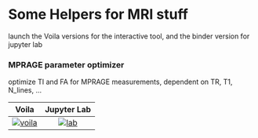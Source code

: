 # Some Helpers for MRI stuff

launch the Voila versions for the interactive tool, and the binder version for jupyter lab

### MPRAGE parameter optimizer

optimize TI and FA for MPRAGE measurements, dependent on TR, T1, N_lines, ...


| Voila | Jupyter Lab |
| :-----------------------: | :---------------------: |
| [![voila][badge]][MPRAGE-optim-voila] | [![lab][badge]][MPRAGE-optim-lab] |




[MPRAGE-optim-voila]: https://mybinder.org/v2/gh/dabosch/MRI-Helpers/HEAD?urlpath=voila/render/findMPRAGEparams.ipynb
[MPRAGE-optim-lab]:   https://mybinder.org/v2/gh/dabosch/MRI-Helpers/HEAD?urlpath=lab/tree/findMPRAGEparams.ipynb

[badge]: https://mybinder.org/badge_logo.svg
